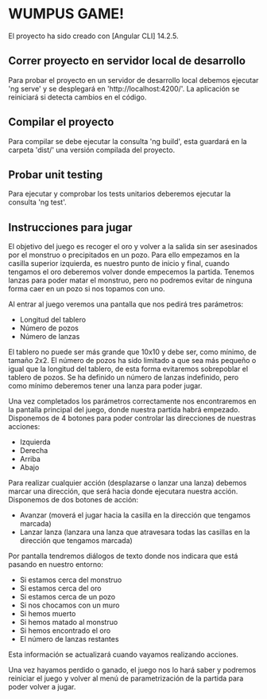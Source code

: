 # WUMPUS GAME!

El proyecto ha sido creado con [Angular CLI] 14.2.5.

## Correr proyecto en servidor local de desarrollo

Para probar el proyecto en un servidor de desarrollo local debemos ejecutar 'ng serve' y se desplegará en 'http://localhost:4200/'. La aplicación se reiniciará si detecta cambios en el código.

## Compilar el proyecto

Para compilar se debe ejecutar la consulta 'ng build', esta guardará en la carpeta 'dist/' una versión compilada del proyecto.

## Probar unit testing

Para ejecutar y comprobar los tests unitarios deberemos ejecutar la consulta 'ng test'.

## Instrucciones para jugar

El objetivo del juego es recoger el oro y volver a la salida sin ser asesinados por el monstruo o precipitados en un pozo.
Para ello empezamos en la casilla superior izquierda, es nuestro punto de inicio y final, cuando tengamos el oro deberemos volver donde empecemos la partida. Tenemos lanzas para poder matar el monstruo, pero no podremos evitar de ninguna forma caer en un pozo si nos topamos con uno.

Al entrar al juego veremos una pantalla que nos pedirá tres parámetros:

- Longitud del tablero
- Número de pozos
- Número de lanzas

El tablero no puede ser más grande que 10x10 y debe ser, como mínimo, de tamaño 2x2.
El número de pozos ha sido limitado a que sea más pequeño o igual que la longitud del tablero, de esta forma evitaremos sobrepoblar el tablero de pozos.
Se ha definido un número de lanzas indefinido, pero como mínimo deberemos tener una lanza para poder jugar.

Una vez completados los parámetros correctamente nos encontraremos en la pantalla principal del juego, donde nuestra partida habrá empezado.
Disponemos de 4 botones para poder controlar las direcciones de nuestras acciones:

- Izquierda
- Derecha
- Arriba
- Abajo

Para realizar cualquier acción (desplazarse o lanzar una lanza) debemos marcar una dirección, que será hacia donde ejecutara nuestra acción.
Disponemos de dos botones de acción:

- Avanzar (moverá el jugar hacia la casilla en la dirección que tengamos marcada)
- Lanzar lanza (lanzara una lanza que atravesara todas las casillas en la dirección que tengamos marcada)

Por pantalla tendremos diálogos de texto donde nos indicara que está pasando en nuestro entorno:

- Si estamos cerca del monstruo
- Si estamos cerca del oro
- Si estamos cerca de un pozo
- Si nos chocamos con un muro
- Si hemos muerto
- Si hemos matado al monstruo
- Si hemos encontrado el oro
- El número de lanzas restantes

Esta información se actualizará cuando vayamos realizando acciones.

Una vez hayamos perdido o ganado, el juego nos lo hará saber y podremos reiniciar el juego y volver al menú de parametrización de la partida para poder volver a jugar.

